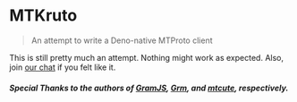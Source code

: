 # MTKruto

> An attempt to write a Deno-native MTProto client

This is still pretty much an attempt. Nothing might work as expected. Also, join
[our chat](https://t.me/MTKrutoChat) if you felt like it.

##### Special Thanks to the authors of [GramJS](https://github.com/gram-js/gramjs), [Grm](https://github.com/grmjs/grm), and [mtcute](https://github.com/mtcute/mtcute), respectively.
